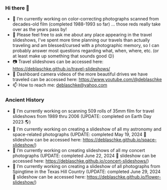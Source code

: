 ### Hi there 👋
- 🔭 I’m currently working on color-correcting photographs scanned from decades-old film (completed 1988-1993 so far) ... those reds really take over as the years pass by!
- 💬 Please feel free to ask me about any place appearing in the travel slideshows, I've spent more time planning our travels than actually traveling and am blessed/cursed with a photographic memory, so I can probably answer most questions regarding what, when, where, etc. (or at least make up something that sounds good 😉)
- 📷 Travel slideshows can be accessed here: https://deblaschke.github.io/travel-slideshows/
- 🎥 Dashboard camera videos of the more beautiful drives we have traveled can be accessed here: https://www.youtube.com/@deblaschke
- 📫 How to reach me: deblaschke@yahoo.com

<!--
**deblaschke/deblaschke** is a ✨ _special_ ✨ repository because its `README.md` (this file) appears on your GitHub profile.

Here are some ideas to get you started:

- 🔭 I’m currently working on ...
- 🌱 I’m currently learning ...
- 👯 I’m looking to collaborate on ...
- 🤔 I’m looking for help with ...
- 💬 Ask me about ...
- 📫 How to reach me: ...
- 😄 Pronouns: ...
- ⚡ Fun fact: ...
- Others: https://github.com/ikatyang/emoji-cheat-sheet/blob/master/README.md
-->
### Ancient History
- 🔭 I’m currently working on scanning 509 rolls of 35mm film for travel slideshows from 1989 thru 2006 (UPDATE: completed on Earth Day 2023 :earth_americas:)
- 🔭 I’m currently working on creating a slideshow of all my astronomy and space-related photographs (UPDATE: completed May 19, 2024 :rocket: slideshow can be accessed here: https://deblaschke.github.io/space-slideshow/)
- 🔭 I’m currently working on creating slideshows of all my concert photographs (UPDATE: completed June 22, 2024 :guitar: slideshow can be accessed here: https://deblaschke.github.io/concert-slideshows/)
- 🔭 I’m currently working on creating a slideshow of all photographs from Spingtime in the Texas Hill Country (UPDATE: completed June 29, 2024 :blossom: slideshow can be accessed here: https://deblaschke.github.io/flower-slideshow/)
